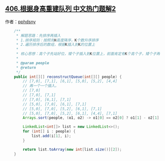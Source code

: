 ## [406.根据身高重建队列 中文热门题解2](https://leetcode.cn/problems/queue-reconstruction-by-height/solutions/100000/406-gen-ju-shen-gao-zhong-jian-dui-lie-java-xian-p)

作者：[pphdsny](https://leetcode.cn/u/pphdsny)
```java
    /**
     * 解题思路：先排序再插入
     * 1.排序规则：按照先H高度降序，K个数升序排序
     * 2.遍历排序后的数组，根据K插入到K的位置上
     *
     * 核心思想：高个子先站好位，矮个子插入到K位置上，前面肯定有K个高个子，矮个子再插到前面也满足K的要求
     *
     * @param people
     * @return
     */
    public int[][] reconstructQueue(int[][] people) {
        // [7,0], [7,1], [6,1], [5,0], [5,2], [4,4]
        // 再一个一个插入。
        // [7,0]
        // [7,0], [7,1]
        // [7,0], [6,1], [7,1]
        // [5,0], [7,0], [6,1], [7,1]
        // [5,0], [7,0], [5,2], [6,1], [7,1]
        // [5,0], [7,0], [5,2], [6,1], [4,4], [7,1]
        Arrays.sort(people, (o1, o2) -> o1[0] == o2[0] ? o1[1] - o2[1] : o2[0] - o1[0]);

        LinkedList<int[]> list = new LinkedList<>();
        for (int[] i : people) {
            list.add(i[1], i);
        }

        return list.toArray(new int[list.size()][2]);
    }

```